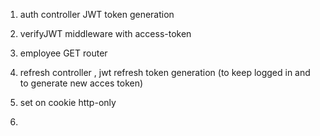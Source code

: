 1. auth controller JWT token generation 
2. verifyJWT middleware with access-token
3. employee GET router

4. refresh controller , jwt refresh token generation (to keep logged in and to generate new acces token)
5. set on cookie http-only
6.
